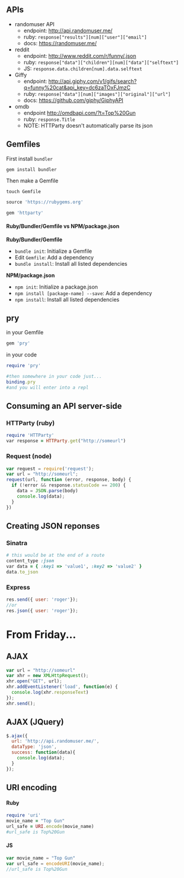 
## APIs

* randomuser API
  * endpoint: http://api.randomuser.me/
  * ruby: `response["results"][num]["user"]["email"]`
  * docs: https://randomuser.me/
* reddit
  * endpoint: http://www.reddit.com/r/funny/.json
  * ruby: `response["data"]["children"][num]["data"]["selftext"]`
  * JS: `response.data.children[num].data.selftext`
* Giffy
  * endpoint: http://api.giphy.com/v1/gifs/search?q=funny%20cat&api_key=dc6zaTOxFJmzC
  * ruby: `response["data"][num]["images"]["original"]["url"]`
  * docs: https://github.com/giphy/GiphyAPI
* omdb
  * endpoint http://omdbapi.com/?t=Top%20Gun
  * ruby: `response.Title`
  * NOTE: HTTParty doesn't automatically parse its json


## Gemfiles
First install `bundler`
```
gem install bundler
```

Then make a Gemfile
```
touch Gemfile
```

```rb
source 'https://rubygems.org'

gem 'httparty'
```

#### Ruby/Bundler/Gemfile vs NPM/package.json

**Ruby/Bundler/Gemfile**
* `bundle init`: Initialize a Gemfile
* Edit `Gemfile`: Add a dependency
* `bundle install`: Install all listed dependencies

**NPM/package.json**
* `npm init`: Initialize a package.json
* `npm install [package-name] --save`: Add a dependency
* `npm install`: Install all listed dependencies

## pry

in your Gemfile
```rb
gem 'pry'
```

in your code
```rb
require 'pry'

#then somewhere in your code just...
binding.pry
#and you will enter into a repl
```

## Consuming an API server-side

### HTTParty (ruby)
```rb
require 'HTTParty'
var response = HTTParty.get("http://someurl")
```

### Request (node)
```js
var request = require('request');
var url = "http://someurl";
request(url, function (error, response, body) {
  if (!error && response.statusCode == 200) {
    data = JSON.parse(body)
    console.log(data);
  }
})
```

## Creating JSON reponses

### Sinatra
```rb
# this would be at the end of a route
content_type :json
var data = { :key1 => 'value1', :key2 => 'value2' }
data.to_json
```

### Express
```js
res.send({ user: 'roger'});
//or
res.json({ user: 'roger'});
```


# From Friday...

## AJAX
```js
var url = "http://someurl"
var xhr = new XMLHttpRequest();
xhr.open("GET", url);
xhr.addEventListener('load', function(e) {
  console.log(xhr.responseText)
});
xhr.send();
```

## AJAX (JQuery)
```js
$.ajax({
  url: 'http://api.randomuser.me/',
  dataType: 'json',
  success: function(data){
    console.log(data);
  }
});
```

## URI encoding

#### Ruby
```ruby
require 'uri'
movie_name = "Top Gun"
url_safe = URI.encode(movie_name)
#url_safe is Top%20Gun
```

#### JS
```js
var movie_name = "Top Gun"
var url_safe = encodeURI(movie_name);
//url_safe is Top%20Gun
```
